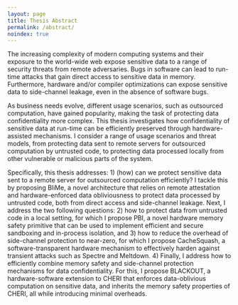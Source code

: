 ```yaml
---
layout: page
title: Thesis Abstract
permalink: /abstract/
noindex: true
---
```




The increasing complexity of modern computing systems and their exposure to the world-wide web expose sensitive data to a range of security threats from remote adversaries. Bugs in software can lead to run-time attacks that gain direct access to sensitive data in memory. Furthermore, hardware and/or compiler optimizations can expose sensitive data to side-channel leakage, even in the absence of software bugs.

As business needs evolve, different usage scenarios, such as outsourced computation, have gained popularity, making the task of protecting data confidentiality more complex. This thesis investigates how confidentiality of sensitive data at run-time can be efficiently preserved through hardware-assisted mechanisms. I consider a range of usage scenarios and threat models, from protecting data sent to remote servers for outsourced computation by untrusted code, to protecting data processed locally from other vulnerable or malicious parts of the system.

Specifically, this thesis addresses: 1) (how) can we protect sensitive data sent to a remote server for outsourced computation efficiently? I tackle this by proposing BliMe, a novel architecture that relies on remote attestation and hardware-enforced data obliviousness to protect data processed by untrusted code, both from direct access and side-channel leakage. Next, I address the two following questions: 2) how to protect data from untrusted code in a local setting, for which I propose PBI, a novel hardware memory safety primitive that can be used to implement efficient and secure sandboxing and in-process isolation, and 3) how to reduce the overhead of side-channel protection to near-zero, for which I propose CacheSquash, a software-transparent hardware mechanism to effectively harden against transient attacks such as Spectre and Meltdown. 4) Finally, I address how to efficiently combine memory safety and side-channel protection mechanisms for data confidentiality. For this, I propose BLACKOUT, a hardware-software extension to CHERI that enforces data-oblivious computation on sensitive data, and inherits the memory safety properties of CHERI, all while introducing minimal overheads.